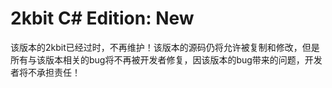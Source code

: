 # 2kbit C# Edition: New
该版本的2kbit已经过时，不再维护！该版本的源码仍将允许被复制和修改，但是所有与该版本相关的bug将不再被开发者修复，因该版本的bug带来的问题，开发者将不承担责任！
